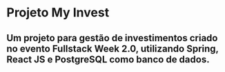# Projeto My Invest

## Um projeto para gestão de investimentos criado no evento Fullstack Week 2.0, utilizando Spring, React JS e PostgreSQL como banco de dados.